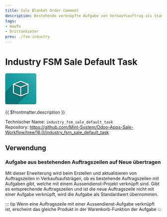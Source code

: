 ```yaml
---
title: Sale Blanket Order Comment
description: Bestehende verknüpfte Aufgabe von Verkaufsauftrag als Standardwert für Aussendienst verwenden. 
tags:
- HowTo
- Drittanbieter
prev: ./fsm-industry
---
```

# Industry FSM Sale Default Task
![icon_oms_box](assets/icon_oms_box.png)

{{ $frontmatter.description }}

Technischer Name: `industry_fsm_sale_default_task`\
Repository: <https://github.com/Mint-System/Odoo-Apps-Sale-Workflow/tree/16.0/industry_fsm_sale_default_task>

## Verwendung

### Aufgabe aus bestehenden Auftragszeilen auf Neue übertragen

Mit dieser Erweiterung wird beim Erstellen und aktualisieren von Auftragszeilen in Verkaufsaufsträgen, ob es bestehende Auftragszeilen mit Aufgaben gibt, welche mit einem Aussendienst-Projekt verknüpft sind. Gibt es entsprechende Auftragszeilen und ist die neue Auftragszeile nicht mit einer Aufgabe verknüpft, wird die Aufgabe als Standardwert übernommen.

::: tip
Wenn eine Auftragszeile mit einer Aussendienst-Aufgabe verknüpft ist, erscheint das gleiche Produkt in der Warenkorb-Funktion der Aufgabe
:::